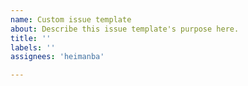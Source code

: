 ```yaml
---
name: Custom issue template
about: Describe this issue template's purpose here.
title: ''
labels: ''
assignees: 'heimanba'

---
```



